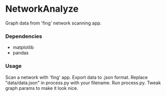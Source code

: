 # NetworkAnalyze
Graph data from 'fing' network scanning app.

### Dependencies
- matplotlib
- pandas
### Usage
Scan a network with 'fing' app. Export data to .json format. Replace "data/data.json" in process.py with your filename.
Run process.py. Tweak graph params to make it look nice.
